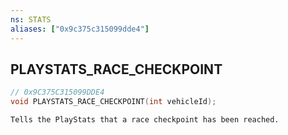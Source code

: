 ```yaml
---
ns: STATS
aliases: ["0x9c375c315099dde4"]
---
```

## PLAYSTATS_RACE_CHECKPOINT

```c
// 0x9C375C315099DDE4
void PLAYSTATS_RACE_CHECKPOINT(int vehicleId);
```

```
Tells the PlayStats that a race checkpoint has been reached.
```
